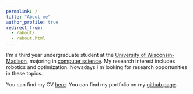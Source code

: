 ```yaml
---
permalink: /
title: "About me"
author_profile: true
redirect_from: 
  - /about/
  - /about.html
---
```


I'm a third year undergraduate student at the [University of Wisconsin-Madison](https://www.wisc.edu/), majoring in [computer science](https://www.cs.wisc.edu/). My research interest includes robotics and optimization. Nowadays I'm looking for research opportunities in these topics.

You can find my CV [here](../assets/CV.pdf).
You can find my portfolio on my [github page](https://github.com/Kindred-Yi).
